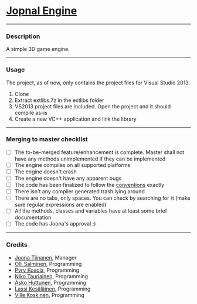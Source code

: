 # [Jopnal Engine](http://drjonki.github.io/Jopnal/)
***
### Description

A simple 3D game engine.

***
### Usage

The project, as of now, only contains the project files for Visual Studio 2013.

1. Clone
2. Extract extlibs.7z in the extlibs folder
3. VS2013 project files are included. Open the project and it should compile as-is
4. Create a new VC++ application and link the library

***
### Merging to master checklist

- [ ] The to-be-merged feature/enhancement is complete. Master shall not have any methods unimplemented if they can be implemented
- [ ] The engine compiles on all supported platforms
- [ ] The engine doesn't crash
- [ ] The engine doesn't have any apparent bugs
- [ ] The code has been finalized to follow the [conventions](https://github.com/DrJonki/Jopnal/wiki/Coding-conventions) exactly
- [ ] There isn't any compiler generated trash lying around
- [ ] There are no tabs, only spaces. You can check by searching for \t (make sure regular expressions are enabled)
- [ ] All the methods, classes and variables have at least some brief documentation
- [ ] The code has Joona's approval ;)

***
### Credits

- [Joona Tiinanen](https://github.com/DrJonki), Manager
- [Olli Salminen](https://github.com/Ormanus), Programming
- [Pyry Kosola](https://github.com/Purilainen), Programming
- [Niko Tauriainen](https://github.com/Tauski), Programming
- [Asko Huttunen](https://github.com/Ahuttunen), Programming
- [Lassi Kesäläinen](https://github.com/Kesisto), Programming
- [Ville Koskinen](https://github.com/Wolohoo), Programming

